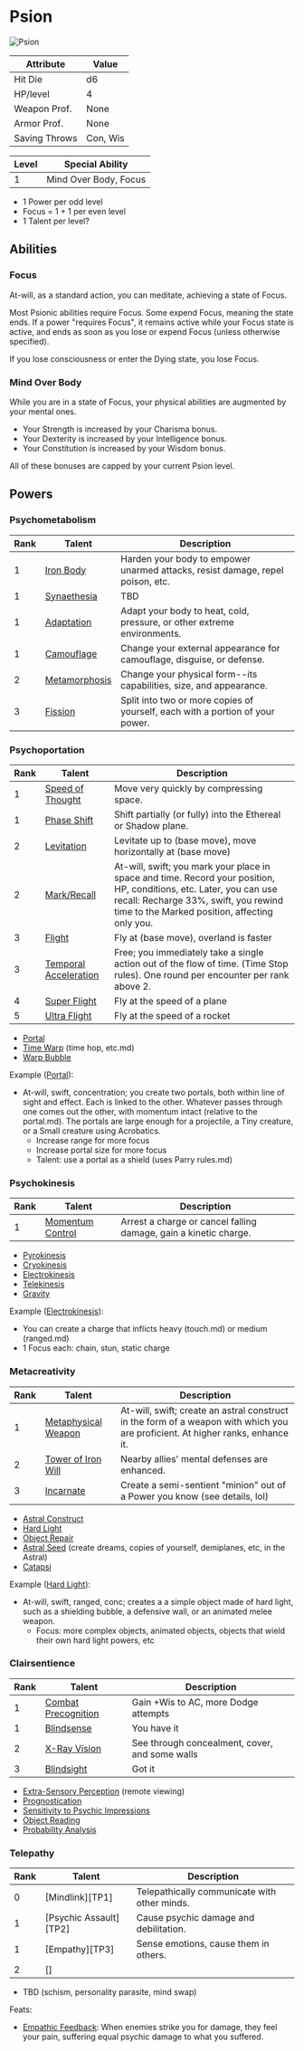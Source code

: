 ---
---

# Psion
![Psion](</img/character/classes/psion-b.jpg>)

Attribute     | Value
--------------|---------
Hit Die       | d6
HP/level      | 4
Weapon Prof.  | None
Armor Prof.   | None
Saving Throws | Con, Wis

Level | Special Ability
------|----------------
1     | Mind Over Body, Focus

- 1 Power per odd level
- Focus = 1 + 1 per even level
- 1 Talent per level?



## Abilities


### Focus
At-will, as a standard action, you can meditate, achieving a state of Focus.

Most Psionic abilities require Focus. Some expend Focus, meaning the state ends. If a power "requires Focus", it remains active while your Focus state is active, and ends as soon as you lose or expend Focus (unless otherwise specified).

If you lose consciousness or enter the Dying state, you lose Focus.


### Mind Over Body
While you are in a state of Focus, your physical abilities are augmented by your mental ones.
- Your Strength is increased by your Charisma bonus.
- Your Dexterity is increased by your Intelligence bonus.
- Your Constitution is increased by your Wisdom bonus.

All of these bonuses are capped by your current Psion level.



## Powers

### Psychometabolism
Rank | Talent             | Description
-----|--------------------|------------
1    | [Iron Body][PM1]   | Harden your body to empower unarmed attacks, resist damage, repel poison, etc.
1    | [Synaethesia][PM3] | TBD
1    | [Adaptation][PM4]  | Adapt your body to heat, cold, pressure, or other extreme environments.
1    | [Camouflage][PM5]  | Change your external appearance for camouflage, disguise, or defense.
2    | [Metamorphosis][PM7] | Change your physical form--its capabilities, size, and appearance.
3    | [Fission][PM8]     | Split into two or more copies of yourself, each with a portion of your power.

[PM1]: /character/powers/psion/iron-body.md
[PM2]: /character/powers/psion/thick-skin.md
[PM3]: /character/powers/psion/synaethesia.md
[PM4]: /character/powers/psion/adaptation.md
[PM5]: /character/powers/psion/camouflage.md
[PM6]: /character/powers/psion/phase-shift.md
[PM7]: #
[PM8]: #

### Psychoportation
Rank | Talent                                        | Description
-----|-----------------------------------------------|------------
1    | [Speed of Thought][SpeedOfThought]            | Move very quickly by compressing space.
1    | [Phase Shift][PhaseShiftIncorporeal]          | Shift partially (or fully) into the Ethereal or Shadow plane.
2    | [Levitation][Levitation]                      | Levitate up to (base move), move horizontally at (base move)
2    | [Mark/Recall][MarkRecall]                     | At-will, swift; you mark your place in space and time. Record your position, HP, conditions, etc. Later, you can use recall: Recharge 33%, swift, you rewind time to the Marked position, affecting only you.
3    | [Flight][Flight]                              | Fly at (base move), overland is faster
3    | [Temporal Acceleration][TemporalAcceleration] | Free; you immediately take a single action out of the flow of time. (Time Stop rules). One round per encounter per rank above 2.
4    | [Super Flight][SuperFlight]                   | Fly at the speed of a plane
5    | [Ultra Flight][UltraFlight]                   | Fly at the speed of a rocket


- [Portal][Portal]
- [Time Warp][TimeWarp] (time hop, etc.md)
- [Warp Bubble][WarpBubble]

Example ([Portal][Portal]):
- At-will, swift, concentration; you create two portals, both within line of sight and effect. Each is linked to the other. Whatever passes through one comes out the other, with momentum intact (relative to the portal.md). The portals are large enough for a projectile, a Tiny creature, or a Small creature using Acrobatics.
  - Increase range for more focus
  - Increase portal size for more focus
  - Talent: use a portal as a shield (uses Parry rules.md)

[SpeedOfThought]: /character/powers/psion/speed-of-thought.md
[PhaseShiftIncorporeal]: /character/powers/psion/phase-shift-incorporeal.md
[Levitation]: /character/powers/psion/levitation.md
[DimensionShift]: /character/powers/psion/dimension-shift.md
[MarkRecall]: /character/powers/psion/mark-recall.md
[Flight]: /character/powers/psion/flight.md
[TemporalAcceleration]: /character/powers/psion/temporal-acceleration.md
[SuperFlight]: /character/powers/psion/super-flight.md
[UltraFlight]: /character/powers/psion/ultra-flight.md

### Psychokinesis

Rank | Talent                              | Description
-----|-------------------------------------|------------
1    | [Momentum Control][MomentumControl] | Arrest a charge or cancel falling damage, gain a kinetic charge.


- [Pyrokinesis][Pyrokinesis]
- [Cryokinesis][Cryokinesis]
- [Electrokinesis][Electrokinesis]
- [Telekinesis][Telekinesis]
- [Gravity][Gravity]

Example ([Electrokinesis][Electrokinesis]):
- You can create a charge that inflicts heavy (touch.md) or medium (ranged.md)
- 1 Focus each: chain, stun, static charge


[MomentumControl]: /character/powers/psion/momentum-control.md

### Metacreativity

Rank | Talent                                    | Description
-----|-------------------------------------------|------------
1    | [Metaphysical Weapon][MetaphysicalWeapon] | At-will, swift; create an astral construct in the form of a weapon with which you are proficient. At higher ranks, enhance it.
2    | [Tower of Iron Will][TowerOfIronWill]     | Nearby allies' mental defenses are enhanced.
3    | [Incarnate][Incarnate]                    | Create a semi-sentient "minion" out of a Power you know (see details, lol)


- [Astral Construct][AstralConstruct]
- [Hard Light][HardLight]
- [Object Repair][ObjectRepair]
- [Astral Seed][AstralSeed] (create dreams, copies of yourself, demiplanes, etc, in the Astral)
- [Catapsi][Catapsi]

Example ([Hard Light][HardLight]):
- At-will, swift, ranged, conc; creates a a simple object made of hard light, such as a shielding bubble, a defensive wall, or an animated melee weapon.
  - Focus: more complex objects, animated objects, objects that wield their own hard light powers, etc


[MetaphysicalWeapon]: /character/powers/psion/metaphysical-weapon.md
[TowerOfIronWill]: /character/powers/psion/tower-of-iron-will.md
[Incarnate]: /character/powers/psion/incarnate.md

### Clairsentience

Rank | Talent                                    | Description
-----|-------------------------------------------|------------
1    | [Combat Precognition][CombatPrecognition] | Gain +Wis to AC, more Dodge attempts
1    | [Blindsense][Blindsense]                  | You have it
2    | [X-Ray Vision][XRayVision]                | See through concealment, cover, and some walls
3    | [Blindsight][Blindsight]                  | Got it

- [Extra-Sensory Perception][ESP] (remote viewing)
- [Prognostication][Prognostication]
- [Sensitivity to Psychic Impressions][Sensitivity]
- [Object Reading][ObjectReading]
- [Probability Analysis][ProbabilityAnalysis]

[CombatPrecognition]: /character/powers/psion/combat-precognition.md
[Blindsense]: /character/powers/psion/blindsense.md
[XRayVision]: /character/powers/psion/x-ray-vision.md
[Blindsight]: /character/powers/psion/blindsight.md

### Telepathy

Rank | Talent                                | Description
-----|---------------------------------------|------------
0    | [Mindlink][TP1]                       | Telepathically communicate with other minds.
1    | [Psychic Assault][TP2]                | Cause psychic damage and debilitation.
1    | [Empathy][TP3]                        | Sense emotions, cause them in others.
2    | []

- TBD (schism, personality parasite, mind swap)

Feats:
- [Empathic Feedback](#): When enemies strike you for damage, they feel your pain, suffering equal psychic damage to what you suffered.


[Fission]: /character/powers/psion/fission.md
[Portal]: /character/powers/psion/portal.md
[TimeWarp]: /character/powers/psion/time-warp.md
[WarpBubble]: /character/powers/psion/warp-bubble.md
[Pyrokinesis]: /character/powers/psion/pyrokinesis.md
[Cryokinesis]: /character/powers/psion/cryokinesis.md
[Electrokinesis]: /character/powers/psion/electrokinesis.md
[Telekinesis]: /character/powers/psion/telekinesis.md
[Gravity]: /character/powers/psion/gravity.md
[AstralConstruct]: /character/powers/psion/astral-construct.md
[HardLight]: /character/powers/psion/hard-light.md
[ObjectRepair]: /character/powers/psion/object-repair.md
[AstralSeed]: /character/powers/psion/astral-seed.md
[Catapsi]: /character/powers/psion/catapsi.md
[ESP]: /character/powers/psion/extra-sensory-perception.md
[Prognostication]: /character/powers/psion/prognostication.md
[Sensitivity]: /character/powers/psion/sensitivity-to-psychic-impressions.md
[ObjectReading]: /character/powers/psion/object-reading.md
[ProbabilityAnalysis]: /character/powers/psion/probability-analysis.md
[Mindlink]: /character/powers/psion/mindlink.md
[PsychicAssault]: /character/powers/psion/psychic-assault.md
[Empathy]: /character/powers/psion/empathy.md
